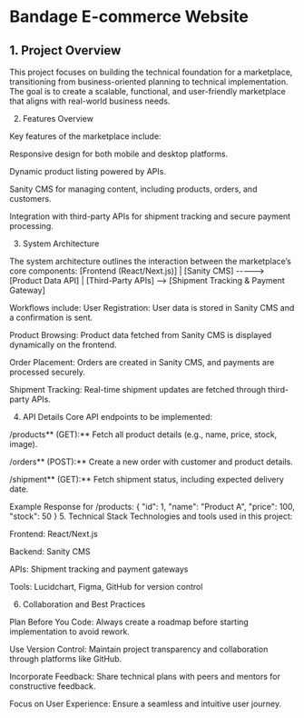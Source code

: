 <h1>Bandage E-commerce Website</h1>

<h2>1. Project Overview</h2>
<p>This project focuses on building the technical foundation for a marketplace, transitioning from business-oriented planning to technical implementation. The goal is to create a scalable, functional, and user-friendly marketplace that aligns with real-world business needs.</p>

2. Features Overview

Key features of the marketplace include:

Responsive design for both mobile and desktop platforms.

Dynamic product listing powered by APIs.

Sanity CMS for managing content, including products, orders, and customers.

Integration with third-party APIs for shipment tracking and secure payment processing.

3. System Architecture

The system architecture outlines the interaction between the marketplace’s core components:
[Frontend (React/Next.js)]
      |
[Sanity CMS] -----> [Product Data API]
      |
[Third-Party APIs] --> [Shipment Tracking & Payment Gateway]

Workflows include:
User Registration: User data is stored in Sanity CMS and a confirmation is sent.

Product Browsing: Product data fetched from Sanity CMS is displayed dynamically on the frontend.

Order Placement: Orders are created in Sanity CMS, and payments are processed securely.

Shipment Tracking: Real-time shipment updates are fetched through third-party APIs.

4. API Details
 Core API endpoints to be implemented:

/products** (GET):** Fetch all product details (e.g., name, price, stock, image).

/orders** (POST):** Create a new order with customer and product details.

/shipment** (GET):** Fetch shipment status, including expected delivery date.

Example Response for /products:
{
  "id": 1,
  "name": "Product A",
  "price": 100,
  "stock": 50
}
5. Technical Stack
Technologies and tools used in this project:

Frontend: React/Next.js

Backend: Sanity CMS

APIs: Shipment tracking and payment gateways

Tools: Lucidchart, Figma, GitHub for version control

6. Collaboration and Best Practices

Plan Before You Code: Always create a roadmap before starting implementation to avoid rework.

Use Version Control: Maintain project transparency and collaboration through platforms like GitHub.

Incorporate Feedback: Share technical plans with peers and mentors for constructive feedback.

Focus on User Experience: Ensure a seamless and intuitive user journey.






